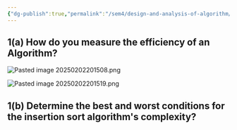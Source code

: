 ```yaml
---
{"dg-publish":true,"permalink":"/sem4/design-and-analysis-of-algorithm/midsem-2023-questions/","created":"2025-02-02T20:00:21.441+05:30","updated":"2025-02-21T10:15:45.502+05:30"}
---
```


## 1(a) How do you measure the efficiency of an Algorithm?

![Pasted image 20250202201508.png](/img/user/Attachments/Pasted%20image%2020250202201508.png)

![Pasted image 20250202201519.png](/img/user/Attachments/Pasted%20image%2020250202201519.png)

## 1(b) Determine the best and worst conditions for the insertion sort algorithm's complexity?


